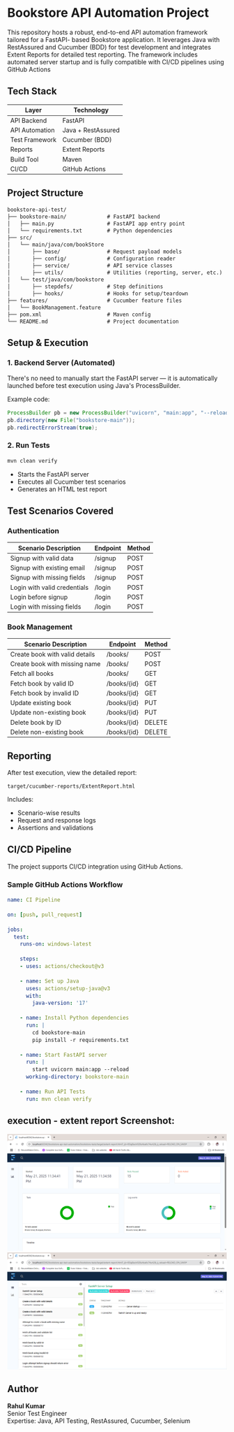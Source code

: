 
# Bookstore API Automation Project

This repository hosts a robust, end-to-end API automation framework tailored for a FastAPI-
based Bookstore application. It leverages Java with RestAssured and Cucumber (BDD) for test 
development and integrates Extent Reports for detailed test reporting. 
The framework includes automated server startup and is fully compatible with CI/CD pipelines using GitHub Actions



## Tech Stack

| Layer           | Technology         |
|----------------|---------------------|
| API Backend     | FastAPI            |
| API Automation  | Java + RestAssured |
| Test Framework  | Cucumber (BDD)     |
| Reports         | Extent Reports     |
| Build Tool      | Maven              |
| CI/CD           | GitHub Actions     |

## Project Structure

```
bookstore-api-test/
├── bookstore-main/             # FastAPI backend
│   ├── main.py                 # FastAPI app entry point
│   └── requirements.txt        # Python dependencies
├── src/
│   └── main/java/com/bookStore
│       ├── base/               # Request payload models
│       ├── config/             # Configuration reader
│       ├── service/            # API service classes
│       ├── utils/              # Utilities (reporting, server, etc.)
│   └── test/java/com/bookstore
│       ├── stepdefs/           # Step definitions
│       ├── hooks/              # Hooks for setup/teardown
├── features/                   # Cucumber feature files
│   └── BookManagement.feature
├── pom.xml                     # Maven config
└── README.md                   # Project documentation
```

## Setup & Execution

### 1. Backend Server (Automated)

There's no need to manually start the FastAPI server — it is automatically launched before test execution using Java's ProcessBuilder.

Example code:
```java
ProcessBuilder pb = new ProcessBuilder("uvicorn", "main:app", "--reload");
pb.directory(new File("bookstore-main"));
pb.redirectErrorStream(true);
```

### 2. Run Tests

```bash
mvn clean verify
```

- Starts the FastAPI server
- Executes all Cucumber test scenarios
- Generates an HTML test report

## Test Scenarios Covered

### Authentication

| Scenario Description              | Endpoint  | Method |
|----------------------------------|-----------|--------|
| Signup with valid data           | /signup   | POST   |
| Signup with existing email       | /signup   | POST   |
| Signup with missing fields       | /signup   | POST   |
| Login with valid credentials     | /login    | POST   |
| Login before signup              | /login    | POST   |
| Login with missing fields        | /login    | POST   |

### Book Management

| Scenario Description              | Endpoint         | Method  |
|----------------------------------|------------------|---------|
| Create book with valid details   | /books/          | POST    |
| Create book with missing name    | /books/          | POST    |
| Fetch all books                  | /books/          | GET     |
| Fetch book by valid ID           | /books/{id}      | GET     |
| Fetch book by invalid ID         | /books/{id}      | GET     |
| Update existing book             | /books/{id}      | PUT     |
| Update non-existing book         | /books/{id}      | PUT     |
| Delete book by ID                | /books/{id}      | DELETE  |
| Delete non-existing book         | /books/{id}      | DELETE  |

## Reporting

After test execution, view the detailed report:

```
target/cucumber-reports/ExtentReport.html
```

Includes:
- Scenario-wise results
- Request and response logs
- Assertions and validations

## CI/CD Pipeline

The project supports CI/CD integration using GitHub Actions.

### Sample GitHub Actions Workflow

```yaml
name: CI Pipeline

on: [push, pull_request]

jobs:
  test:
    runs-on: windows-latest

    steps:
    - uses: actions/checkout@v3

    - name: Set up Java
      uses: actions/setup-java@v3
      with:
        java-version: '17'

    - name: Install Python dependencies
      run: |
        cd bookstore-main
        pip install -r requirements.txt

    - name: Start FastAPI server
      run: |
        start uvicorn main:app --reload
      working-directory: bookstore-main

    - name: Run API Tests
      run: mvn clean verify
```


## execution - extent report Screenshot: 

![img.png](img.png)
![img_1.png](img_1.png)


## Author

**Rahul Kumar**  
Senior Test Engineer  
Expertise: Java, API Testing, RestAssured, Cucumber, Selenium
